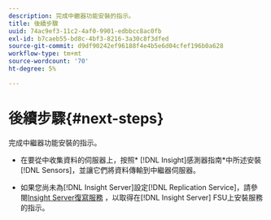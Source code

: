 ```yaml
---
description: 完成中繼器功能安裝的指示。
title: 後續步驟
uuid: 74ac9ef3-11c2-4af0-9901-edbbcc8ac0fb
exl-id: b7caeb55-bd8c-4bf3-8216-3a30c8f3dfed
source-git-commit: d9df90242ef96188f4e4b5e6d04cfef196b0a628
workflow-type: tm+mt
source-wordcount: '70'
ht-degree: 5%

---
```


# 後續步驟{#next-steps}

完成中繼器功能安裝的指示。

* 在要從中收集資料的伺服器上，按照* [!DNL Insight]感測器指南*中所述安裝[!DNL Sensors]，並讓它們將資料傳輸到中繼器伺服器。

* 如果您尚未為[!DNL Insight Server]設定[!DNL Replication Service]，請參閱[Insight Server復寫服務](../../../../home/c-inst-svr/c-ins-svr-rep-svc/c-ins-svr-rep-svc.md#concept-926e654e80d943a0b6ac44a82a510d92) ，以取得在[!DNL Insight Server] FSU上安裝服務的指示。
